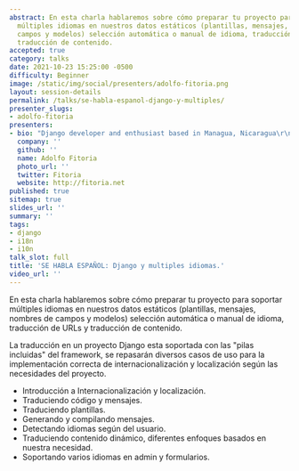 ```yaml
---
abstract: En esta charla hablaremos sobre cómo preparar tu proyecto para soportar
  múltiples idiomas en nuestros datos estáticos (plantillas, mensajes, nombres de
  campos y modelos) selección automática o manual de idioma, traducción de URLs y
  traducción de contenido.
accepted: true
category: talks
date: 2021-10-23 15:25:00 -0500
difficulty: Beginner
image: /static/img/social/presenters/adolfo-fitoria.png
layout: session-details
permalink: /talks/se-habla-espanol-django-y-multiples/
presenter_slugs:
- adolfo-fitoria
presenters:
- bio: "Django developer and enthusiast based in Managua, Nicaragua\r\n\r\n"
  company: ''
  github: ''
  name: Adolfo Fitoria
  photo_url: ''
  twitter: Fitoria
  website: http://fitoria.net
published: true
sitemap: true
slides_url: ''
summary: ''
tags:
- django
- i18n
- i10n
talk_slot: full
title: 'SE HABLA ESPAÑOL: Django y multiples idiomas.'
video_url: ''
---
```


En esta charla hablaremos sobre cómo preparar tu proyecto para soportar múltiples idiomas en nuestros datos estáticos (plantillas, mensajes, nombres de campos y modelos) selección automática o manual de idioma, traducción de URLs y traducción de contenido. 

La traducción en un proyecto Django esta soportada con las "pilas incluidas" del framework, se repasarán diversos casos de uso para la implementación correcta de internacionalización y localización según las necesidades del proyecto.

- Introducción a Internacionalización y localización.
- Traduciendo código y mensajes.
- Traduciendo plantillas.
- Generando y compilando mensajes.
- Detectando idiomas según del usuario.
- Traduciendo contenido dinámico, diferentes enfoques basados en nuestra necesidad.
- Soportando varios idiomas en admin y formularios.
